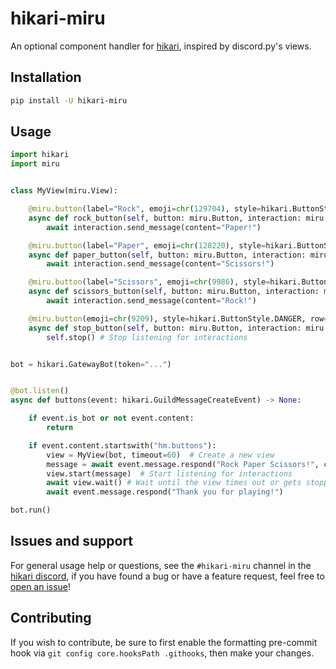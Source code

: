 # hikari-miru
An optional component handler for [hikari](https://github.com/hikari-py/hikari), inspired by discord.py's views.

## Installation
```sh
pip install -U hikari-miru
```
## Usage
```py
import hikari
import miru


class MyView(miru.View):

    @miru.button(label="Rock", emoji=chr(129704), style=hikari.ButtonStyle.PRIMARY)
    async def rock_button(self, button: miru.Button, interaction: miru.Interaction):
        await interaction.send_message(content="Paper!")

    @miru.button(label="Paper", emoji=chr(128220), style=hikari.ButtonStyle.PRIMARY)
    async def paper_button(self, button: miru.Button, interaction: miru.Interaction):
        await interaction.send_message(content="Scissors!")

    @miru.button(label="Scissors", emoji=chr(9986), style=hikari.ButtonStyle.PRIMARY)
    async def scissors_button(self, button: miru.Button, interaction: miru.Interaction):
        await interaction.send_message(content="Rock!")

    @miru.button(emoji=chr(9209), style=hikari.ButtonStyle.DANGER, row=2)
    async def stop_button(self, button: miru.Button, interaction: miru.Interaction):
        self.stop() # Stop listening for interactions


bot = hikari.GatewayBot(token="...")


@bot.listen()
async def buttons(event: hikari.GuildMessageCreateEvent) -> None:

    if event.is_bot or not event.content:
        return

    if event.content.startswith("hm.buttons"):
        view = MyView(bot, timeout=60)  # Create a new view
        message = await event.message.respond("Rock Paper Scissors!", components=view.build())
        view.start(message)  # Start listening for interactions
        await view.wait() # Wait until the view times out or gets stopped
        await event.message.respond("Thank you for playing!")

bot.run()
```
## Issues and support
For general usage help or questions, see the `#hikari-miru` channel in the [hikari discord](https://discord.gg/Jx4cNGG), if you have found a bug or have a feature request, feel free to [open an issue](https://github.com/HyperGH/hikari-miru/issues/new)!

## Contributing
If you wish to contribute, be sure to first enable the formatting pre-commit hook via `git config core.hooksPath .githooks`, then make your changes.
